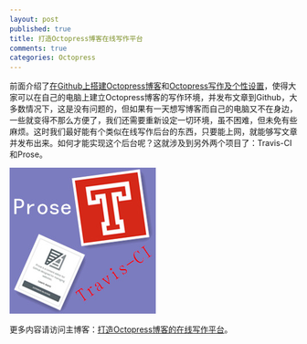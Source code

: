 ```yaml
---
layout: post
published: true
title: 打造Octopress博客在线写作平台
comments: true
categories: Octopress
---
```


前面介绍了[在Github上搭建Octopress博客](http://xuhehuan.com/783.html)和[Octopress写作及个性设置](http://xuhehuan.com/886.html)，使得大家可以在自己的电脑上建立Octopress博客的写作环境，并发布文章到Github，大多数情况下，这是没有问题的，但如果有一天想写博客而自己的电脑又不在身边，一些就变得不那么方便了，我们还需要重新设定一切环境，虽不困难，但未免有些麻烦。这时我们最好能有个类似在线写作后台的东西，只要能上网，就能够写文章并发布出来。如何才能实现这个后台呢？这就涉及到另外两个项目了：Travis-CI和Prose。

![travis-ci-prose.jpg](/images/travis-ci-prose.jpg)

更多内容请访问主博客：[打造Octopress博客的在线写作平台](http://xuhehuan.com/1761.html)。